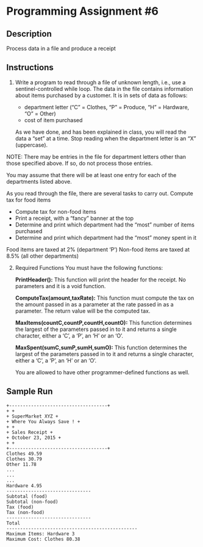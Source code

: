 # Programming Assignment #6

## Description
Process data in a file and produce a receipt

## Instructions
1. Write a program to read through a file of unknown length, i.e., use a sentinel-controlled while loop. The data in
the file contains information about items purchased by a customer. It is in sets of data as follows:
	- department letter (“C” = Clothes, “P” = Produce, “H” = Hardware, “O” = Other)
	- cost of item purchased

	As we have done, and has been explained in class, you will read the data a “set” at a time.
Stop reading when the department letter is an “X” (uppercase).

NOTE: There may be entries in the file for department letters other than
those specified above. If so, do not process those entries.

You may assume that there will be at least one entry for each of the
departments listed above.

As you read through the file, there are several tasks to carry out.
Compute tax for food items
- Compute tax for non-food items
- Print a receipt, with a “fancy” banner at the top
- Determine and print which department had the “most” number of items purchased
- Determine and print which department had the “most” money spent in it

Food items are taxed at 2% (department ‘P’)
Non-food items are taxed at 8.5% (all other departments)

2. Required Functions
You must have the following functions:

	**PrintHeader():**
	This function will print the header for the receipt. No parameters and it is a void function.

	**ComputeTax(amount,taxRate):**
	This function must compute the tax on the amount passed in as a parameter at the rate passed in as a
	parameter. The return value will be the computed tax.

	**MaxItems(countC,countP,countH,countO):**
	This function determines the largest of the parameters passed in to it and returns a single character, either a
	‘C’, a ‘P’, an ‘H’ or an ‘O’.

	**MaxSpent(sumC,sumP,sumH,sumO):**
	This function determines the largest of the parameters passed in to it and returns a single character, either a
	‘C’, a ‘P’, an ‘H’ or an ‘O’.

	You are allowed to have other programmer-defined functions as well.

## Sample Run
	+------------------------------------+
	+ +
	+ SuperMarket XYZ +
	+ Where You Always Save ! +
	+ +
	+ Sales Receipt +
	+ October 23, 2015 +
	+ +
	+------------------------------------+
	Clothes 49.59
	Clothes 30.79
	Other 11.78
	...
	...
	...
	Hardware 4.95
	-------------------------------
	Subtotal (food)
	Subtotal (non-food)
	Tax (food)
	Tax (non-food)
	-------------------------------
	Total
	------------------------------------------------
	Maximum Items: Hardware 3
	Maximum Cost: Clothes 80.38